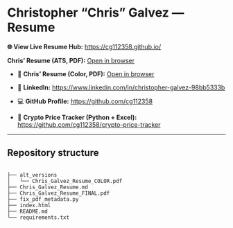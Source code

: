 # Christopher “Chris” Galvez — Resume

**🌐 View Live Resume Hub:** https://cg112358.github.io/

**Chris’ Resume (ATS, PDF):** [Open in browser](https://cg112358.github.io/chris-galvez-resume/Chris_Galvez_Resume_FINAL.pdf)
- 🎨 **Chris’ Resume (Color, PDF):** [Open in browser](https://cg112358.github.io/chris-galvez-resume/alt_versions/Chris_Galvez_Resume_COLOR.pdf)

- 🔗 **LinkedIn:** https://www.linkedin.com/in/christopher-galvez-98bb5333b
- 💻 **GitHub Profile:** https://github.com/cg112358
- 🧪 **Crypto Price Tracker (Python + Excel):** https://github.com/cg112358/crypto-price-tracker

---

## Repository structure

<!-- BEGIN REPO TREE -->
<!-- autogen: do not edit inside this block -->
```text

├── alt_versions
│   └── Chris_Galvez_Resume_COLOR.pdf
├── Chris_Galvez_Resume.md
├── Chris_Galvez_Resume_FINAL.pdf
├── fix_pdf_metadata.py
├── index.html
├── README.md
└── requirements.txt
```
<!-- END REPO TREE -->

